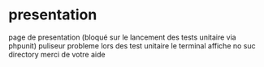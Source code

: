 # presentation
page de presentation (bloqué sur le lancement des tests unitaire via phpunit)
puliseur probleme lors des test unitaire le terminal affiche no suc directory 
merci de votre aide
